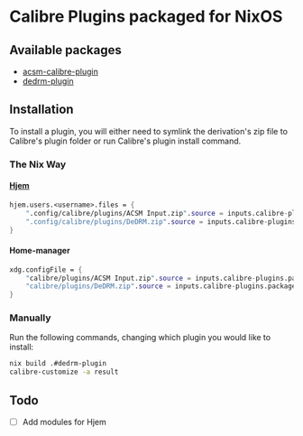 # Calibre Plugins packaged for NixOS

## Available packages

- [acsm-calibre-plugin]
- [dedrm-plugin]

## Installation

To install a plugin, you will either need to symlink the derivation's zip file
to Calibre's plugin folder or run Calibre's plugin install command.

### The Nix Way

#### [Hjem]

```nix
hjem.users.<username>.files = {
    ".config/calibre/plugins/ACSM Input.zip".source = inputs.calibre-plugins.packages.${pkgs.system}.acsm-calibre-plugin;
    ".config/calibre/plugins/DeDRM.zip".source = inputs.calibre-plugins.packages.${pkgs.system}.dedrm-plugin;
}
```

#### Home-manager

```nix
xdg.configFile = {
    "calibre/plugins/ACSM Input.zip".source = inputs.calibre-plugins.packages.${pkgs.system}.acsm-calibre-plugin;
    "calibre/plugins/DeDRM.zip".source = inputs.calibre-plugins.packages.${pkgs.system}.dedrm-plugin;
}
```

### Manually

Run the following commands, changing which plugin you would like to install:

```sh
nix build .#dedrm-plugin
calibre-customize -a result
```

## Todo

- [ ] Add modules for Hjem

[dedrm-plugin]: https://github.com/noDRM/DeDRM_tools
[acsm-calibre-plugin]: https://github.com/Leseratte10/acsm-calibre-plugin
[Hjem]: https://github.com/feel-co/hjem
